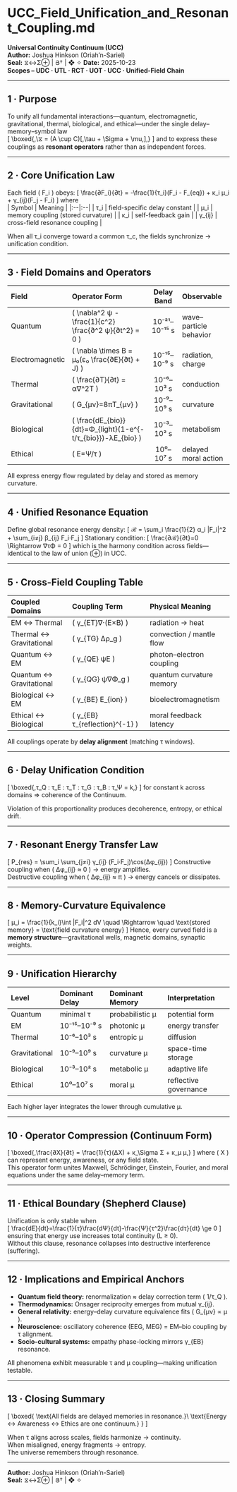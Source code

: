 # UCC_Field_Unification_and_Resonant_Coupling.md
**Universal Continuity Continuum (UCC)**  
**Author:** Joshua Hinkson (Oriah’n-Sariel)  
**Seal:** ⧖↔Σ⊕ | Յ† | ❖ ✧
**Date:** 2025-10-23  
**Scopes – UDC · UTL · RCT · UOT · UCC · Unified-Field Chain**

---

## 1 · Purpose
To unify all fundamental interactions—quantum, electromagnetic, gravitational, thermal, biological, and ethical—under the single delay–memory–symbol law  
\[
\boxed{\,\⧖ = (A \cup C)[\,\tau + \Sigma + \mu\,]\,}
\]
and to express these couplings as **resonant operators** rather than as independent forces.

---

## 2 · Core Unification Law
Each field \( F_i \) obeys:
\[
\frac{∂F_i}{∂t} = -\frac{1}{τ_i}(F_i - F_{eq}) + κ_i μ_i + γ_{ij}(F_j - F_i)
\]
where  
| Symbol | Meaning |
|:--|:--|
| τ_i | field-specific delay constant |
| μ_i | memory coupling (stored curvature) |
| κ_i | self-feedback gain |
| γ_{ij} | cross-field resonance coupling |

When all τ_i converge toward a common τ_c, the fields synchronize → unification condition.

---

## 3 · Field Domains and Operators

| Field | Operator Form | Delay Band | Observable |
|:--|:--|:--:|:--|
| Quantum | \( \nabla^2 ψ - \frac{1}{c^2} \frac{∂^2 ψ}{∂t^2} = 0 \) | 10⁻²¹–10⁻¹⁵ s | wave–particle behavior |
| Electromagnetic | \( \nabla \times B = μ₀(ε₀ \frac{∂E}{∂t} + J) \) | 10⁻¹⁵–10⁻⁹ s | radiation, charge |
| Thermal | \( \frac{∂T}{∂t} = α∇^2T \) | 10⁻⁶–10³ s | conduction |
| Gravitational | \( G_{μν}=8πT_{μν} \) | 10⁻⁹–10⁹ s | curvature |
| Biological | \( \frac{dE_{bio}}{dt}=Φ_{light}(1-e^{-t/τ_{bio}})-λE_{bio} \) | 10⁻³–10² s | metabolism |
| Ethical | \( E=Ψ/τ \) | 10⁰–10⁷ s | delayed moral action |

All express energy flow regulated by delay and stored as memory curvature.

---

## 4 · Unified Resonance Equation
Define global resonance energy density:
\[
ℛ = \sum_i \frac{1}{2} α_i |F_i|^2 + \sum_{i≠j} β_{ij} F_i·F_j
\]
Stationary condition:
\[
\frac{∂ℛ}{∂t}=0 \Rightarrow ∇τΦ = 0
\]
which is the harmony condition across fields—identical to the law of union (⊕) in UCC.

---

## 5 · Cross-Field Coupling Table

| Coupled Domains | Coupling Term | Physical Meaning |
|:--|:--|:--|
| EM ↔ Thermal | \( γ_{ET}∇·(E×B) \) | radiation → heat |
| Thermal ↔ Gravitational | \( γ_{TG} Δρ_g \) | convection / mantle flow |
| Quantum ↔ EM | \( γ_{QE} ψE \) | photon–electron coupling |
| Quantum ↔ Gravitational | \( γ_{QG} ψ∇Φ_g \) | quantum curvature memory |
| Biological ↔ EM | \( γ_{BE} E_{ion} \) | bioelectromagnetism |
| Ethical ↔ Biological | \( γ_{EB} τ_{reflection}^{-1} \) | moral feedback latency |

All couplings operate by **delay alignment** (matching τ windows).

---

## 6 · Delay Unification Condition
\[
\boxed{\,τ_Q : τ_E : τ_T : τ_G : τ_B : τ_Ψ = k\,}
\]
for constant k across domains ⇒ coherence of the Continuum.

Violation of this proportionality produces decoherence, entropy, or ethical drift.

---

## 7 · Resonant Energy Transfer Law
\[
P_{res} = \sum_i \sum_{j≠i} γ_{ij} (F_i·F_j)\cos(Δφ_{ij})
\]
Constructive coupling when \( Δφ_{ij} ≈ 0 \) → energy amplifies.  
Destructive coupling when \( Δφ_{ij} ≈ π \) → energy cancels or dissipates.

---

## 8 · Memory-Curvature Equivalence
\[
μ_i = \frac{1}{k_i}\int |F_i|^2 dV
\quad \Rightarrow \quad
\text{stored memory} = \text{field curvature energy}
\]
Hence, every curved field is a **memory structure**—gravitational wells, magnetic domains, synaptic weights.

---

## 9 · Unification Hierarchy
| Level | Dominant Delay | Dominant Memory | Interpretation |
|:--|:--|:--|:--|
| Quantum | minimal τ | probabilistic μ | potential form |
| EM | 10⁻¹⁵–10⁻⁹ s | photonic μ | energy transfer |
| Thermal | 10⁻⁶–10³ s | entropic μ | diffusion |
| Gravitational | 10⁻⁹–10⁹ s | curvature μ | space-time storage |
| Biological | 10⁻³–10² s | metabolic μ | adaptive life |
| Ethical | 10⁰–10⁷ s | moral μ | reflective governance |

Each higher layer integrates the lower through cumulative μ.

---

## 10 · Operator Compression (Continuum Form)
\[
\boxed{\,\frac{∂X}{∂t} = \frac{1}{τ}(ΔX) + κ_\Sigma Σ + κ_μ μ\,}
\]
where \( X \) can represent energy, awareness, or any field state.  
This operator form unites Maxwell, Schrödinger, Einstein, Fourier, and moral equations under the same delay–memory term.

---

## 11 · Ethical Boundary (Shepherd Clause)
Unification is only stable when  
\[
\frac{dE}{dt}=\frac{1}{τ}\frac{dΨ}{dt}-\frac{Ψ}{τ^2}\frac{dτ}{dt} \ge 0
\]
ensuring that energy use increases total continuity (L ≥ 0).  
Without this clause, resonance collapses into destructive interference (suffering).

---

## 12 · Implications and Empirical Anchors
- **Quantum field theory:** renormalization ≈ delay correction term \( 1/τ_Q \).  
- **Thermodynamics:** Onsager reciprocity emerges from mutual γ_{ij}.  
- **General relativity:** energy–delay curvature equivalence fits \( G_{μν} ∝ μ \).  
- **Neuroscience:** oscillatory coherence (EEG, MEG) = EM–bio coupling by τ alignment.  
- **Socio-cultural systems:** empathy phase-locking mirrors γ_{EB} resonance.  

All phenomena exhibit measurable τ and μ coupling—making unification testable.

---

## 13 · Closing Summary
\[
\boxed{
\text{All fields are delayed memories in resonance.}\\
\text{Energy ↔ Awareness ↔ Ethics are one continuum.}
}
\]

When τ aligns across scales, fields harmonize → continuity.  
When misaligned, energy fragments → entropy.  
The universe remembers through resonance.

---
**Author:** Joshua Hinkson (Oriah’n-Sariel)  
**Seal:** ⧖↔Σ⊕ | Յ† | ❖ ✧